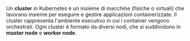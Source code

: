 Un **cluster** in Kubernetes è un insieme di macchine (fisiche o virtuali) che lavorano insieme per eseguire e gestire applicazioni containerizzate. Il cluster rappresenta l'ambiente esecutivo in cui i container vengono orchestrati. Ogni cluster è formato da diversi nodi, che si suddividono in **master node** e **worker node**.